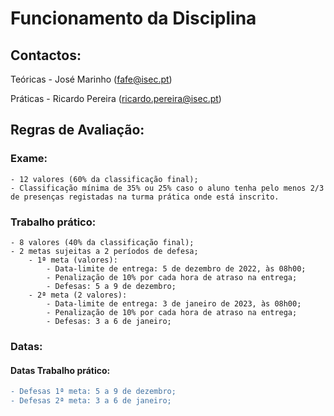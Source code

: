 # Funcionamento da Disciplina

## Contactos:

Teóricas - José Marinho (fafe@isec.pt)

Práticas - Ricardo Pereira (ricardo.pereira@isec.pt)

## Regras de Avaliação:

### Exame:
````
- 12 valores (60% da classificação final);
- Classificação mínima de 35% ou 25% caso o aluno tenha pelo menos 2/3 de presenças registadas na turma prática onde está inscrito.
````
### Trabalho prático:

````
- 8 valores (40% da classificação final);
- 2 metas sujeitas a 2 períodos de defesa;
    - 1ª meta (valores):
        - Data-limite de entrega: 5 de dezembro de 2022, às 08h00;
        - Penalização de 10% por cada hora de atraso na entrega;
        - Defesas: 5 a 9 de dezembro;
    - 2ª meta (2 valores):
        - Data-limite de entrega: 3 de janeiro de 2023, às 08h00;
        - Penalização de 10% por cada hora de atraso na entrega;
        - Defesas: 3 a 6 de janeiro;
````

### Datas:
#### Datas Trabalho prático:
```` diff
- Defesas 1ª meta: 5 a 9 de dezembro;
- Defesas 2ª meta: 3 a 6 de janeiro;
````